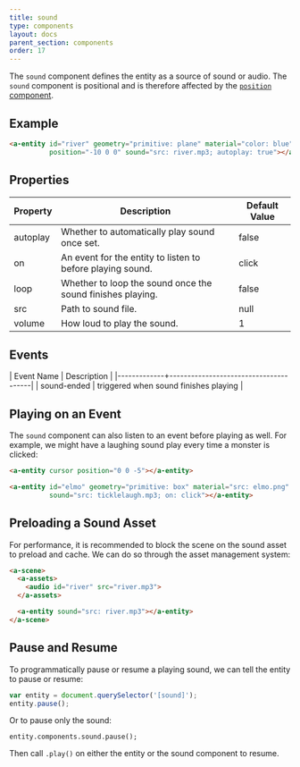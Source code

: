 ```yaml
---
title: sound
type: components
layout: docs
parent_section: components
order: 17
---
```


The `sound` component defines the entity as a source of sound or audio. The `sound` component is positional and is therefore affected by the [`position` component](position.html).

## Example

```html
<a-entity id="river" geometry="primitive: plane" material="color: blue"
          position="-10 0 0" sound="src: river.mp3; autoplay: true"></a-entity>
```

## Properties

| Property | Description                                                | Default Value |
|----------|------------------------------------------------------------|---------------|
| autoplay | Whether to automatically play sound once set.              | false         |
| on       | An event for the entity to listen to before playing sound. | click         |
| loop     | Whether to loop the sound once the sound finishes playing. | false         |
| src      | Path to sound file.                                        | null          |
| volume   | How loud to play the sound.                                | 1             |

## Events

| Event Name  | Description                           |
|-------------+---------------------------------------|
| sound-ended | triggered when sound finishes playing |

## Playing on an Event

The `sound` component can also listen to an event before playing as well. For example, we might have a laughing sound play every time a monster is clicked:

```html
<a-entity cursor position="0 0 -5"></a-entity>

<a-entity id="elmo" geometry="primitive: box" material="src: elmo.png"
          sound="src: ticklelaugh.mp3; on: click"></a-entity>
```

## Preloading a Sound Asset

For performance, it is recommended to block the scene on the sound asset to preload and cache. We can do so through the asset management system:

```html
<a-scene>
  <a-assets>
    <audio id="river" src="river.mp3">
  </a-assets>

  <a-entity sound="src: river.mp3"></a-entity>
</a-scene>
```

## Pause and Resume

To programmatically pause or resume a playing sound, we can tell the entity to pause or resume:

```js
var entity = document.querySelector('[sound]');
entity.pause();
```

Or to pause only the sound:

```
entity.components.sound.pause();
```

Then call `.play()` on either the entity or the sound component to resume.
